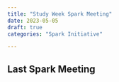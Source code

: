 ```yaml
---
title: "Study Week Spark Meeting"
date: 2023-05-05
draft: true
categories: "Spark Initiative"

---
```


## Last Spark Meeting